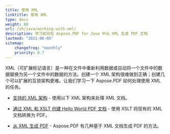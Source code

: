 ```yaml
---
title: 使用 XML
linktitle: 使用 XML
type: docs
weight: 80
url: /zh/java/working-with-xml/
description: 学习如何在 Aspose.PDF for Java 中从 XML 生成 PDF 文档
lastmod: "2021-06-05"
sitemap:
    changefreq: "monthly"
    priority: 0.7
---
```


XML（可扩展标记语言）是一种在文件中重新利用数据或自动将一个文件中的数据替换为另一个文件中的数据的方法。创建一个 XML 架构很难做到正确；创建几个可以扩展的互锁架构更难。让我们学习一下 Aspose.PDF 如何处理使用 XML 的任务。

- [支持的 XML 架构](/pdf/zh/java/supported-xml-schema/) - 使用以下 XML 架构来处理 XML 文档。
- [通过 XML 和 XSLT 创建 Hello World PDF 文档](/pdf/zh/java/create-a-hello-world-pdf-document-through-xml-and-xslt/) - 使用 XSLT 将现有的 XML 文档转换为 PDF。

- [从 XML 生成 PDF](/pdf/zh/java/generate-pdf-from-xml) - Aspose.PDF 有几种基于 XML 文档生成 PDF 的方法。